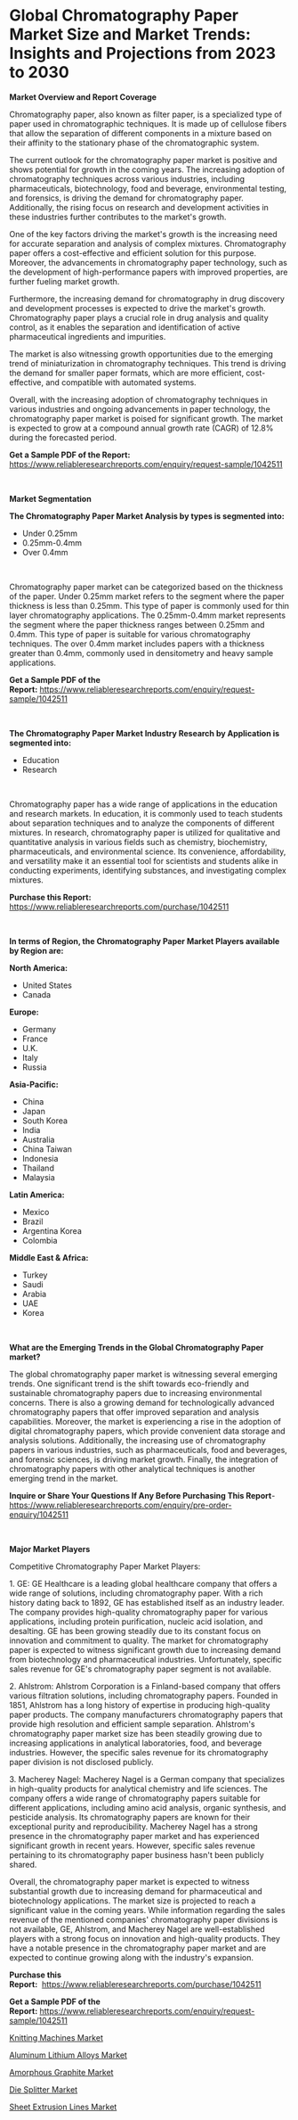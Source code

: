 <p><h1>Global Chromatography Paper Market Size and Market Trends: Insights and Projections from 2023 to 2030</h1></p><p><strong>Market Overview and Report Coverage</strong></p>
<p><p>Chromatography paper, also known as filter paper, is a specialized type of paper used in chromatographic techniques. It is made up of cellulose fibers that allow the separation of different components in a mixture based on their affinity to the stationary phase of the chromatographic system.</p><p>The current outlook for the chromatography paper market is positive and shows potential for growth in the coming years. The increasing adoption of chromatography techniques across various industries, including pharmaceuticals, biotechnology, food and beverage, environmental testing, and forensics, is driving the demand for chromatography paper. Additionally, the rising focus on research and development activities in these industries further contributes to the market's growth.</p><p>One of the key factors driving the market's growth is the increasing need for accurate separation and analysis of complex mixtures. Chromatography paper offers a cost-effective and efficient solution for this purpose. Moreover, the advancements in chromatography paper technology, such as the development of high-performance papers with improved properties, are further fueling market growth.</p><p>Furthermore, the increasing demand for chromatography in drug discovery and development processes is expected to drive the market's growth. Chromatography paper plays a crucial role in drug analysis and quality control, as it enables the separation and identification of active pharmaceutical ingredients and impurities.</p><p>The market is also witnessing growth opportunities due to the emerging trend of miniaturization in chromatography techniques. This trend is driving the demand for smaller paper formats, which are more efficient, cost-effective, and compatible with automated systems.</p><p>Overall, with the increasing adoption of chromatography techniques in various industries and ongoing advancements in paper technology, the chromatography paper market is poised for significant growth. The market is expected to grow at a compound annual growth rate (CAGR) of 12.8% during the forecasted period.</p></p>
<p><strong>Get a Sample PDF of the Report:</strong> <a href="https://www.reliableresearchreports.com/enquiry/request-sample/1042511">https://www.reliableresearchreports.com/enquiry/request-sample/1042511</a></p>
<p>&nbsp;</p>
<p><strong>Market Segmentation</strong></p>
<p><strong>The Chromatography Paper Market Analysis by types is segmented into:</strong></p>
<p><ul><li>Under 0.25mm</li><li>0.25mm-0.4mm</li><li>Over 0.4mm</li></ul></p>
<p>&nbsp;</p>
<p><p>Chromatography paper market can be categorized based on the thickness of the paper. Under 0.25mm market refers to the segment where the paper thickness is less than 0.25mm. This type of paper is commonly used for thin layer chromatography applications. The 0.25mm-0.4mm market represents the segment where the paper thickness ranges between 0.25mm and 0.4mm. This type of paper is suitable for various chromatography techniques. The over 0.4mm market includes papers with a thickness greater than 0.4mm, commonly used in densitometry and heavy sample applications.</p></p>
<p><strong>Get a Sample PDF of the Report:</strong>&nbsp;<a href="https://www.reliableresearchreports.com/enquiry/request-sample/1042511">https://www.reliableresearchreports.com/enquiry/request-sample/1042511</a></p>
<p>&nbsp;</p>
<p><strong>The Chromatography Paper Market Industry Research by Application is segmented into:</strong></p>
<p><ul><li>Education</li><li>Research</li></ul></p>
<p>&nbsp;</p>
<p><p>Chromatography paper has a wide range of applications in the education and research markets. In education, it is commonly used to teach students about separation techniques and to analyze the components of different mixtures. In research, chromatography paper is utilized for qualitative and quantitative analysis in various fields such as chemistry, biochemistry, pharmaceuticals, and environmental science. Its convenience, affordability, and versatility make it an essential tool for scientists and students alike in conducting experiments, identifying substances, and investigating complex mixtures.</p></p>
<p><strong>Purchase this Report:</strong>&nbsp; <a href="https://www.reliableresearchreports.com/purchase/1042511">https://www.reliableresearchreports.com/purchase/1042511</a></p>
<p>&nbsp;</p>
<p><strong>In terms of Region, the Chromatography Paper Market Players available by Region are:</strong></p>
<p>
    <p> <strong> North America: </strong>
        <ul>
            <li>United States</li>
            <li>Canada</li>
        </ul>
        </p> 
    <p> <strong> Europe: </strong>
        <ul>
            <li>Germany</li>
            <li>France</li>
            <li>U.K.</li>
            <li>Italy</li>
            <li>Russia</li>
        </ul>
        </p> 
    <p> <strong> Asia-Pacific: </strong>
        <ul>
            <li>China</li>
            <li>Japan</li>
            <li>South Korea</li>
            <li>India</li>
            <li>Australia</li>
            <li>China Taiwan</li>
            <li>Indonesia</li>
            <li>Thailand</li>
            <li>Malaysia</li>
        </ul>
        </p> 
    <p> <strong> Latin America: </strong>
        <ul>
            <li>Mexico</li>
            <li>Brazil</li>
            <li>Argentina Korea</li>
            <li>Colombia</li>
        </ul>
        </p> 
    <p> <strong> Middle East & Africa: </strong>
        <ul>
            <li>Turkey</li>
            <li>Saudi</li>
            <li>Arabia</li>
            <li>UAE</li>
            <li>Korea</li>
        </ul>
    </p>
    </p>
<p>&nbsp;</p>
<p><strong>What are the Emerging Trends in the Global Chromatography Paper market?</strong></p>
<p><p>The global chromatography paper market is witnessing several emerging trends. One significant trend is the shift towards eco-friendly and sustainable chromatography papers due to increasing environmental concerns. There is also a growing demand for technologically advanced chromatography papers that offer improved separation and analysis capabilities. Moreover, the market is experiencing a rise in the adoption of digital chromatography papers, which provide convenient data storage and analysis solutions. Additionally, the increasing use of chromatography papers in various industries, such as pharmaceuticals, food and beverages, and forensic sciences, is driving market growth. Finally, the integration of chromatography papers with other analytical techniques is another emerging trend in the market.</p></p>
<p><strong>Inquire or Share Your Questions If Any Before Purchasing This Report</strong>- <a href="https://www.reliableresearchreports.com/enquiry/pre-order-enquiry/1042511">https://www.reliableresearchreports.com/enquiry/pre-order-enquiry/1042511</a></p>
<p>&nbsp;</p>
<p><strong>Major Market Players</strong></p>
<p><p>Competitive Chromatography Paper Market Players:</p><p>1. GE: GE Healthcare is a leading global healthcare company that offers a wide range of solutions, including chromatography paper. With a rich history dating back to 1892, GE has established itself as an industry leader. The company provides high-quality chromatography paper for various applications, including protein purification, nucleic acid isolation, and desalting. GE has been growing steadily due to its constant focus on innovation and commitment to quality. The market for chromatography paper is expected to witness significant growth due to increasing demand from biotechnology and pharmaceutical industries. Unfortunately, specific sales revenue for GE's chromatography paper segment is not available.</p><p>2. Ahlstrom: Ahlstrom Corporation is a Finland-based company that offers various filtration solutions, including chromatography papers. Founded in 1851, Ahlstrom has a long history of expertise in producing high-quality paper products. The company manufacturers chromatography papers that provide high resolution and efficient sample separation. Ahlstrom's chromatography paper market size has been steadily growing due to increasing applications in analytical laboratories, food, and beverage industries. However, the specific sales revenue for its chromatography paper division is not disclosed publicly.</p><p>3. Macherey Nagel: Macherey Nagel is a German company that specializes in high-quality products for analytical chemistry and life sciences. The company offers a wide range of chromatography papers suitable for different applications, including amino acid analysis, organic synthesis, and pesticide analysis. Its chromatography papers are known for their exceptional purity and reproducibility. Macherey Nagel has a strong presence in the chromatography paper market and has experienced significant growth in recent years. However, specific sales revenue pertaining to its chromatography paper business hasn't been publicly shared.</p><p>Overall, the chromatography paper market is expected to witness substantial growth due to increasing demand for pharmaceutical and biotechnology applications. The market size is projected to reach a significant value in the coming years. While information regarding the sales revenue of the mentioned companies' chromatography paper divisions is not available, GE, Ahlstrom, and Macherey Nagel are well-established players with a strong focus on innovation and high-quality products. They have a notable presence in the chromatography paper market and are expected to continue growing along with the industry's expansion.</p></p>
<p><strong>Purchase this Report:</strong>&nbsp;&nbsp;<a href="https://www.reliableresearchreports.com/purchase/1042511">https://www.reliableresearchreports.com/purchase/1042511</a></p>
<p></p>
<p><strong>Get a Sample PDF of the Report:</strong>&nbsp;<a href="https://www.reliableresearchreports.com/enquiry/request-sample/1042511">https://www.reliableresearchreports.com/enquiry/request-sample/1042511</a></p>
<p><p><a href="https://medium.com/@elsahermann/knitting-machines-market-trends-and-market-analysis-forecasted-for-period-2023-2030-e5ec33f94bd0">Knitting Machines Market</a></p><p><a href="https://github.com/sofayahoo2023/Market-Research-Report-List-1/blob/main/aluminum-lithium-alloys-market.md">Aluminum Lithium Alloys Market</a></p><p><a href="https://github.com/vimar16th/Market-Research-Report-List-1/blob/main/amorphous-graphite-market.md">Amorphous Graphite Market</a></p><p><a href="https://medium.com/@verladurgan/die-splitter-market-trends-and-market-analysis-forecasted-for-period-2023-2030-d0f995792f02">Die Splitter Market</a></p><p><a href="https://medium.com/@flavietowne/sheet-extrusion-lines-market-insight-market-trends-growth-forecasted-from-2023-to-2030-9ed532e07ed6">Sheet Extrusion Lines Market</a></p></p>